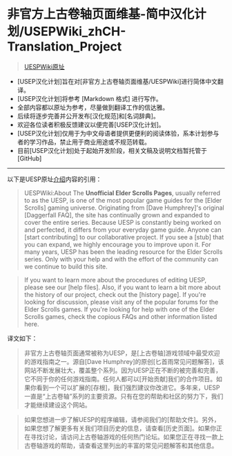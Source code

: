 # 非官方上古卷轴页面维基-简中汉化计划/USEPWiki_zhCH-Translation_Project  
> [UESPWiki原址](http://en.uesp.net/wiki)  

- [USEP汉化计划]旨在对[非官方上古卷轴页面维基/UESPWiki]进行简体中文翻译。  
- [USEP汉化计划]将参考 [Markdown 格式] 进行写作。  
- 全部内容都以原址为参考，尽量做到翻译工作的信达雅。  
- 后续将逐步完善并公开发布[汉化规范]和[名词辞典]。  
- 欢迎各位读者积极反馈建议以便完善[USEP汉化计划]。  
- [USEP汉化计划]仅用于为中文母语者提供更便利的阅读体验，系本计划参与者的学习作品，禁止用于商业用途或不规范转载。  
- 目前[USEP汉化计划]处于起始开发阶段，相关文稿及说明文档暂托管于[GitHub]  

---
以下是UESP原址[介绍](http://en.uesp.net/wiki/UESPWiki:About)内容的引用：  

> UESPWiki:About
> The **Unofficial Elder Scrolls Pages**, usually referred to as the UESP, is one of the most popular game guides for the [Elder Scrolls] gaming universe. Originating from [Dave Humphrey]'s original [Daggerfall FAQ], the site has continually grown and expanded to cover the entire series. Because UESP is constantly being worked on and perfected, it differs from your everyday game guide. Anyone can [start contributing] to our collaborative project. If you see a [stub] that you can expand, we highly encourage you to improve upon it. For many years, UESP has been the leading resource for the Elder Scrolls series. Only with your help and with the effort of the community can we continue to build this site.  

> If you want to learn more about the procedures of editing UESP, please see our [help files]. Also, if you want to learn a bit more about the history of our project, check out the [history page]. If you're looking for discussion, please visit any of the popular forums for the Elder Scrolls games. If you're looking for help with one of the Elder Scrolls games, check the copious FAQs and other information listed here.  

译文如下：  
> 非官方上古卷轴页面通常被称为UESP，是[上古卷轴]游戏领域中最受欢迎的游戏指南之一。源自[Dave Humphrey]的原创[匕首雨常见问题解答]，该网站不断发展壮大，覆盖整个系列。因为UESP正在不断的被完善和完善，它不同于你的任何游戏指南。任何人都可以[开始贡献]我们的合作项目。如果你看到一个可以扩展的[存根]，我们强烈建议你改进它。多年来，UESP一直是“上古卷轴”系列的主要资源。只有在您的帮助和社区的努力下，我们才能继续建设这个网站。  

> 如果您想进一步了解UESP的程序编辑，请参阅我们的[帮助文件]。另外，如果您想了解更多有关我们项目历史的信息，请查看[历史页面]。如果你正在寻找讨论，请访问上古卷轴游戏的任何热门论坛。如果您正在寻找一款上古卷轴游戏的帮助，请查看这里列出的丰富的常见问题解答和其他信息。  
